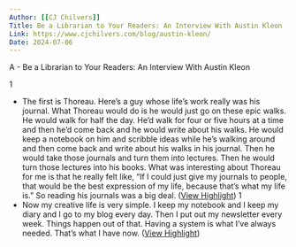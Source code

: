 ```yaml
---
Author: [[CJ Chilvers]]
Title: Be a Librarian to Your Readers: An Interview With Austin Kleon
Link: https://www.cjchilvers.com/blog/austin-kleon/
Date: 2024-07-06
---
```

A - Be a Librarian to Your Readers: An Interview With Austin Kleon

1
- The first is Thoreau. Here’s a guy whose life’s work really was his journal. What Thoreau would do is he would just go on these epic walks. He would walk for half the day. He’d walk for four or five hours at a time and then he’d come back and he would write about his walks.
  He would keep a notebook on him and scribble ideas while he’s walking around and then come back and write about his walks in his journal. Then he would take those journals and turn them into lectures. Then he would turn those lectures into his books.
  What was interesting about Thoreau for me is that he really felt like, “If I could just give my journals to people, that would be the best expression of my life, because that’s what my life is.” So reading his journals was a big deal. ([View Highlight](https://read.readwise.io/read/01hn10f3q3bj457jj93fyfx77a))
1
- Now my creative life is very simple. I keep my notebook and I keep my diary and I go to my blog every day. Then I put out my newsletter every week. Things happen out of that. Having a system is what I’ve always needed. That’s what I have now. ([View Highlight](https://read.readwise.io/read/01hn10gwfsdqxac0frj9fabvjf))
